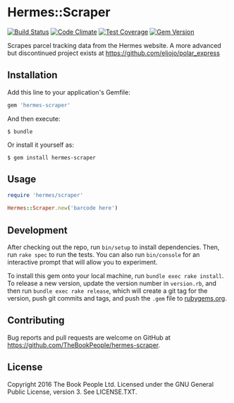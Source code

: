 # Hermes::Scraper
[![Build Status](https://travis-ci.org/TheBookPeople/hermes-scraper.svg)](https://travis-ci.org/TheBookPeople/hermes-scraper)
[![Code Climate](https://codeclimate.com/github/TheBookPeople/hermes-scraper/badges/gpa.svg)](https://codeclimate.com/github/TheBookPeople/hermes-scraper)
[![Test Coverage](https://codeclimate.com/github/TheBookPeople/hermes-scraper/badges/coverage.svg)](https://codeclimate.com/github/TheBookPeople/hermes-scraper)
[![Gem Version](https://badge.fury.io/rb/hermes-scraper.svg)](http://badge.fury.io/rb/hermes-scraper)

Scrapes parcel tracking data from the Hermes website.
A more advanced but discontinued project exists at https://github.com/eljojo/polar_express

## Installation

Add this line to your application's Gemfile:

```ruby
gem 'hermes-scraper'
```

And then execute:

    $ bundle

Or install it yourself as:

    $ gem install hermes-scraper

## Usage

```ruby
require 'hermes/scraper'

Hermes::Scraper.new('barcode here')
```
## Development

After checking out the repo, run `bin/setup` to install dependencies. Then, run `rake spec` to run the tests. You can also run `bin/console` for an interactive prompt that will allow you to experiment.

To install this gem onto your local machine, run `bundle exec rake install`. To release a new version, update the version number in `version.rb`, and then run `bundle exec rake release`, which will create a git tag for the version, push git commits and tags, and push the `.gem` file to [rubygems.org](https://rubygems.org).

## Contributing

Bug reports and pull requests are welcome on GitHub at https://github.com/TheBookPeople/hermes-scraper.

## License

Copyright 2016 The Book People Ltd.
Licensed under the GNU General Public License, version 3. See LICENSE.TXT.
